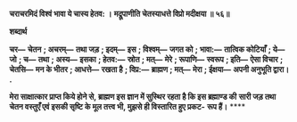 **चराचरमिदं विश्वं भावा ये चास्य हेतव: ।** **मद्रूपाणीति चेतस्याधत्ते विप्रो मदीक्षया ॥ ५६॥** 

**शब्दार्थ** 

**चर—** **चेतन** **; अचरम्—** **तथा जड़** **; इदम्—** **इस** **; विश्वम्—** **जगत को** **; भावा:—** **तात्विक कोटियाँ** **; ये—** **जो** **; च—** **तथा** **; अस्य—** **इसका** **; हेतव:—** **स्रोत** **; मत्—** **मेरे** **; रूपाणि—** **स्वरूप** **; इति—** **ऐसा विचार** **; चेतसि—** **मन के भीतर** **; आधत्ते—** **रखता है** **; विप्र:—** **ब्राह्मण** **; मत्—** **मेरा** **; ईक्षया—** **अपनी अनुभूति द्वारा।** **.** 

**मेरा साक्षात्कार प्राप्त किये होने से, ब्राह्मण इस ज्ञान में सुस्थिर रहता है कि इस ब्रह्माण्ड की** **सारी जड़ तथा चेतन वस्तुएँ एवं इसकी सृष्टि के मूल तत्त्व भी, मुझसे ही विस्तारित हुए प्रकट-** **रूप हैं।** **** 